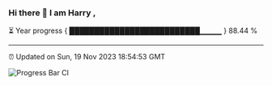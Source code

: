 ### Hi there 👋 I am Harry , 

⏳ Year progress { ██████████████████████████▁▁▁▁ } 88.44 %

---

⏰ Updated on Sun, 19 Nov 2023 18:54:53 GMT

![Progress Bar CI](https://github.com/duykhang68/duykhang68/workflows/Progress%20Bar%20CI/badge.svg)
